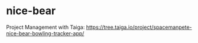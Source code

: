 # nice-bear
Project Management with Taiga: https://tree.taiga.io/project/spacemanpete-nice-bear-bowling-tracker-app/

